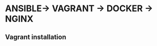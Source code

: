ANSIBLE-> VAGRANT -> DOCKER -> NGINX
=====================================

Vagrant installation
---------------------
